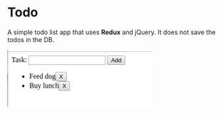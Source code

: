 # Todo

A simple todo list app that uses **Redux** and jQuery. It does not save the todos in the DB.

![Image of home page](./home.png)
